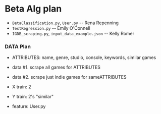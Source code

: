 # Beta Alg plan
* `BetaClassification.py`, `User.py` -- Rena Repenning
* `TestRegression.py` -- Emily O'Connell
* `IGDB_scraping.py`, `input_data_example.json` -- Kelly Romer




### DATA Plan
* ATTRIBUTES: name, genre, studio, console, keywords, similar games
* data #1. scrape all games for ATTRIBUTES
* data #2. scrape just indie games for sameATTRIBUTES


* X train: 2
* Y train: 2's "similar" 
* feature: User.py 


